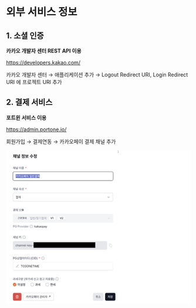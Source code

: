 # 외부 서비스 정보

## 1. 소셜 인증

**카카오 개발자 센터 REST API 이용**

https://developers.kakao.com/

카카오 개발자 센터 → 애플리케이션 추가 → Logout Redirect URI, Login Redirect URI 에 프로젝트 URl 추가

## 2. 결제 서비스

**포트윈 서비스 이용**

https://admin.portone.io/

회원가입 → 결제연동 → 카카오페이 결제 채널 추가

![portone](/exec/2.%20외부%20서비스/portone.png)

